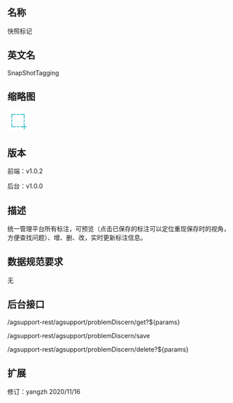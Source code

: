 ## 名称
快照标记

## 英文名
SnapShotTagging

## 缩略图
![](./logo.png)

## 版本
前端：v1.0.2

后台：v1.0.0 

## 描述
统一管理平台所有标注，可预览（点击已保存的标注可以定位重现保存时的视角，方便查找问题）、增、删、改，实时更新标注信息。

## 数据规范要求
无
## 后台接口
/agsupport-rest/agsupport/problemDiscern/get?${params}

/agsupport-rest/agsupport/problemDiscern/save

/agsupport-rest/agsupport/problemDiscern/delete?${params}

## 扩展
修订：yangzh 2020/11/16

